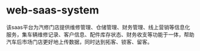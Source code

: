 # web-saas-system
该saas平台为汽修门店提供维修管理、仓储管理、财务管理、线上营销等信息化服务，集车辆维修记录、客户信息、配件库存状态、财务收支等功能于一体，帮助汽车后市场门店更好地上传数据，同时达到拓客、锁客、留客。
